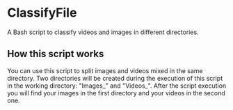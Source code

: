 ClassifyFile
============

A Bash script to classify videos and images in different directories.

## How this script works
You can use this script to split images and videos mixed in the same directory. Two directories will be created during the execution of this script in the working directory: "Images_<current-date>" and "Videos_<current-date>". After the script execution you will find your images in the first directory and your videos in the second one. 

